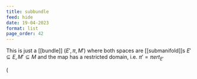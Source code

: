 ```yaml
---
title: subbundle
feed: hide
date: 19-04-2023
format: list
page_order: 42
---
```



This is just a [[bundle]] $(E', \pi, M')$ where both spaces are [[submanifold]]s $E'\subseteq E, M'\subseteq M$ and the map has a restricted domain, i.e. $\pi' = \piert_{E'}$

\(